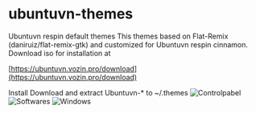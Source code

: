 # ubuntuvn-themes
Ubuntuvn respin default themes
This themes based on Flat-Remix (daniruiz/flat-remix-gtk) and customized for Ubuntuvn respin cinnamon. 
Download iso for installation at 

[https://ubuntuvn.vozin.pro/download](https://ubuntuvn.vozin.pro/download)

Install
  Download and extract Ubuntuvn-* to ~/.themes
![Controlpabel](https://ubuntuvn.vozin.pro/wp-content/uploads/2020/05/2020-05-15_21-33-768x592.png)
![Softwares](https://ubuntuvn.vozin.pro/wp-content/uploads/2020/05/Selection_038-768x479.png)
![Windows](https://ubuntuvn.vozin.pro/wp-content/uploads/2020/05/95847892_3260588453960408_4720146011509489664_o-768x569.jpg)
